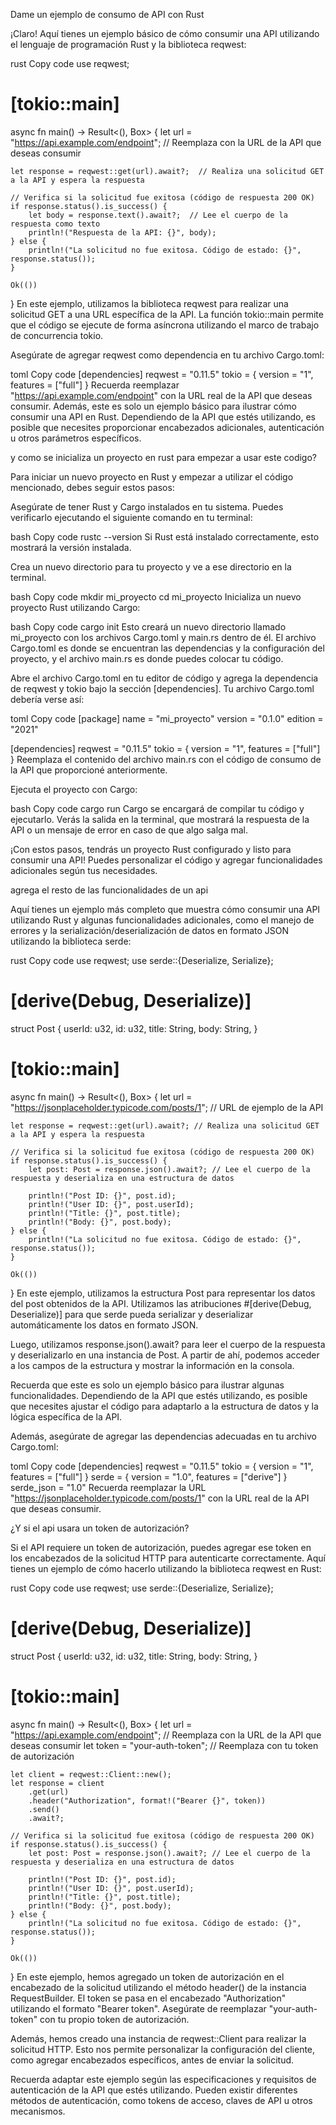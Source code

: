 Dame un ejemplo de consumo de API con Rust

¡Claro! Aquí tienes un ejemplo básico de cómo consumir una API utilizando el lenguaje de programación Rust y la biblioteca reqwest:

rust
Copy code
use reqwest;

# [tokio::main]
async fn main() -> Result<(), Box<dyn std::error::Error>> {
    let url = "<https://api.example.com/endpoint>";  // Reemplaza con la URL de la API que deseas consumir

    let response = reqwest::get(url).await?;  // Realiza una solicitud GET a la API y espera la respuesta

    // Verifica si la solicitud fue exitosa (código de respuesta 200 OK)
    if response.status().is_success() {
        let body = response.text().await?;  // Lee el cuerpo de la respuesta como texto
        println!("Respuesta de la API: {}", body);
    } else {
        println!("La solicitud no fue exitosa. Código de estado: {}", response.status());
    }

    Ok(())
}
En este ejemplo, utilizamos la biblioteca reqwest para realizar una solicitud GET a una URL específica de la API. La función tokio::main permite que el código se ejecute de forma asíncrona utilizando el marco de trabajo de concurrencia tokio.

Asegúrate de agregar reqwest como dependencia en tu archivo Cargo.toml:

toml
Copy code
[dependencies]
reqwest = "0.11.5"
tokio = { version = "1", features = ["full"] }
Recuerda reemplazar "<https://api.example.com/endpoint>" con la URL real de la API que deseas consumir. Además, este es solo un ejemplo básico para ilustrar cómo consumir una API en Rust. Dependiendo de la API que estés utilizando, es posible que necesites proporcionar encabezados adicionales, autenticación u otros parámetros específicos.

y como se inicializa un proyecto en rust para empezar a usar este codigo?

Para iniciar un nuevo proyecto en Rust y empezar a utilizar el código mencionado, debes seguir estos pasos:

Asegúrate de tener Rust y Cargo instalados en tu sistema. Puedes verificarlo ejecutando el siguiente comando en tu terminal:

bash
Copy code
rustc --version
Si Rust está instalado correctamente, esto mostrará la versión instalada.

Crea un nuevo directorio para tu proyecto y ve a ese directorio en la terminal.

bash
Copy code
mkdir mi_proyecto
cd mi_proyecto
Inicializa un nuevo proyecto Rust utilizando Cargo:

bash
Copy code
cargo init
Esto creará un nuevo directorio llamado mi_proyecto con los archivos Cargo.toml y main.rs dentro de él. El archivo Cargo.toml es donde se encuentran las dependencias y la configuración del proyecto, y el archivo main.rs es donde puedes colocar tu código.

Abre el archivo Cargo.toml en tu editor de código y agrega la dependencia de reqwest y tokio bajo la sección [dependencies]. Tu archivo Cargo.toml debería verse así:

toml
Copy code
[package]
name = "mi_proyecto"
version = "0.1.0"
edition = "2021"

[dependencies]
reqwest = "0.11.5"
tokio = { version = "1", features = ["full"] }
Reemplaza el contenido del archivo main.rs con el código de consumo de la API que proporcioné anteriormente.

Ejecuta el proyecto con Cargo:

bash
Copy code
cargo run
Cargo se encargará de compilar tu código y ejecutarlo. Verás la salida en la terminal, que mostrará la respuesta de la API o un mensaje de error en caso de que algo salga mal.

¡Con estos pasos, tendrás un proyecto Rust configurado y listo para consumir una API! Puedes personalizar el código y agregar funcionalidades adicionales según tus necesidades.

agrega el resto de las funcionalidades de un api

Aquí tienes un ejemplo más completo que muestra cómo consumir una API utilizando Rust y algunas funcionalidades adicionales, como el manejo de errores y la serialización/deserialización de datos en formato JSON utilizando la biblioteca serde:

rust
Copy code
use reqwest;
use serde::{Deserialize, Serialize};

# [derive(Debug, Deserialize)]
struct Post {
    userId: u32,
    id: u32,
    title: String,
    body: String,
}

# [tokio::main]
async fn main() -> Result<(), Box<dyn std::error::Error>> {
    let url = "<https://jsonplaceholder.typicode.com/posts/1>"; // URL de ejemplo de la API

    let response = reqwest::get(url).await?; // Realiza una solicitud GET a la API y espera la respuesta

    // Verifica si la solicitud fue exitosa (código de respuesta 200 OK)
    if response.status().is_success() {
        let post: Post = response.json().await?; // Lee el cuerpo de la respuesta y deserializa en una estructura de datos

        println!("Post ID: {}", post.id);
        println!("User ID: {}", post.userId);
        println!("Title: {}", post.title);
        println!("Body: {}", post.body);
    } else {
        println!("La solicitud no fue exitosa. Código de estado: {}", response.status());
    }

    Ok(())
}
En este ejemplo, utilizamos la estructura Post para representar los datos del post obtenidos de la API. Utilizamos las atribuciones #[derive(Debug, Deserialize)] para que serde pueda serializar y deserializar automáticamente los datos en formato JSON.

Luego, utilizamos response.json().await? para leer el cuerpo de la respuesta y deserializarlo en una instancia de Post. A partir de ahí, podemos acceder a los campos de la estructura y mostrar la información en la consola.

Recuerda que este es solo un ejemplo básico para ilustrar algunas funcionalidades. Dependiendo de la API que estés utilizando, es posible que necesites ajustar el código para adaptarlo a la estructura de datos y la lógica específica de la API.

Además, asegúrate de agregar las dependencias adecuadas en tu archivo Cargo.toml:

toml
Copy code
[dependencies]
reqwest = "0.11.5"
tokio = { version = "1", features = ["full"] }
serde = { version = "1.0", features = ["derive"] }
serde_json = "1.0"
Recuerda reemplazar la URL "<https://jsonplaceholder.typicode.com/posts/1>" con la URL real de la API que deseas consumir.

¿Y si el api usara un token de autorización?

Si el API requiere un token de autorización, puedes agregar ese token en los encabezados de la solicitud HTTP para autenticarte correctamente. Aquí tienes un ejemplo de cómo hacerlo utilizando la biblioteca reqwest en Rust:

rust
Copy code
use reqwest;
use serde::{Deserialize, Serialize};

# [derive(Debug, Deserialize)]
struct Post {
    userId: u32,
    id: u32,
    title: String,
    body: String,
}

# [tokio::main]
async fn main() -> Result<(), Box<dyn std::error::Error>> {
    let url = "<https://api.example.com/endpoint>"; // Reemplaza con la URL de la API que deseas consumir
    let token = "your-auth-token"; // Reemplaza con tu token de autorización

    let client = reqwest::Client::new();
    let response = client
        .get(url)
        .header("Authorization", format!("Bearer {}", token))
        .send()
        .await?;

    // Verifica si la solicitud fue exitosa (código de respuesta 200 OK)
    if response.status().is_success() {
        let post: Post = response.json().await?; // Lee el cuerpo de la respuesta y deserializa en una estructura de datos

        println!("Post ID: {}", post.id);
        println!("User ID: {}", post.userId);
        println!("Title: {}", post.title);
        println!("Body: {}", post.body);
    } else {
        println!("La solicitud no fue exitosa. Código de estado: {}", response.status());
    }

    Ok(())
}
En este ejemplo, hemos agregado un token de autorización en el encabezado de la solicitud utilizando el método header() de la instancia RequestBuilder. El token se pasa en el encabezado "Authorization" utilizando el formato "Bearer token". Asegúrate de reemplazar "your-auth-token" con tu propio token de autorización.

Además, hemos creado una instancia de reqwest::Client para realizar la solicitud HTTP. Esto nos permite personalizar la configuración del cliente, como agregar encabezados específicos, antes de enviar la solicitud.

Recuerda adaptar este ejemplo según las especificaciones y requisitos de autenticación de la API que estés utilizando. Pueden existir diferentes métodos de autenticación, como tokens de acceso, claves de API u otros mecanismos.
